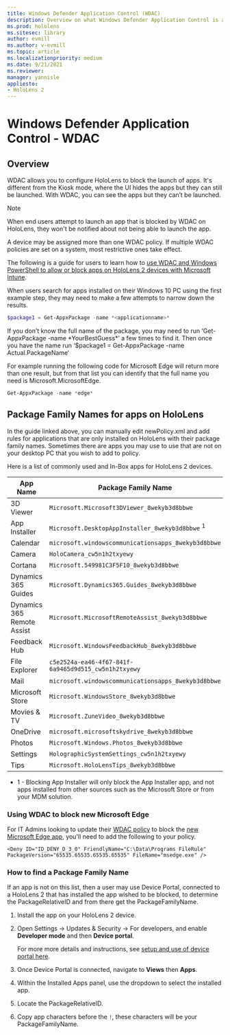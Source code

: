 ```yaml
---
title: Windows Defender Application Control (WDAC)
description: Overview on what Windows Defender Application Control is and how to use it to manage HoloLens mixed reality devices.
ms.prod: hololens
ms.sitesec: library
author: evmill
ms.author: v-evmill
ms.topic: article
ms.localizationpriority: medium
ms.date: 9/21/2021
ms.reviewer: 
manager: yannisle
appliesto:
- HoloLens 2
---
```


# Windows Defender Application Control - WDAC

## Overview

WDAC allows you to configure HoloLens to block the launch of apps. It's different from the Kiosk mode, where the UI hides the apps but they can still be launched. With WDAC, you can see the apps but they can’t be launched.

> [!NOTE]
> When end users attempt to launch an app that is blocked by WDAC on HoloLens, they won't be notified about not being able to launch the app.

A device may be assigned more than one WDAC policy. If multiple WDAC policies are set on a system, most restrictive ones take effect.

The following is a guide for users to learn how to [use WDAC and Windows PowerShell to allow or block apps on HoloLens 2 devices with Microsoft Intune](/mem/intune/configuration/custom-profile-hololens).

When users search for apps installed on their Windows 10 PC using the first example step, they may need to make a few attempts to narrow down the results.

```powershell
$package1 = Get-AppxPackage -name *<applicationname>*
```

If you don’t know the full name of the package, you may need to run ‘Get-AppxPackage -name \*YourBestGuess\*’ a few times to find it. Then once you have the name run ‘$package1 = Get-AppxPackage -name Actual.PackageName‘

For example running the following code for Microsoft Edge will return more than one result, but from that list you can identify that the full name you need is Microsoft.MicrosoftEdge.

```powershell
Get-AppxPackage -name *edge*
```

## Package Family Names for apps on HoloLens

In the guide linked above, you can manually edit newPolicy.xml and add rules for applications that are only installed on HoloLens with their package family names. Sometimes there are apps you may use to use that are not on your desktop PC that you wish to add to policy.

Here is a list of commonly used and In-Box apps for HoloLens 2 devices.

| App Name                   | Package Family Name                                |
|----------------------------|----------------------------------------------------|
| 3D Viewer                  | `Microsoft.Microsoft3DViewer_8wekyb3d8bbwe`          |
| App Installer              | `Microsoft.DesktopAppInstaller_8wekyb3d8bbwe` <sup>1</sup>         |
| Calendar                   | `microsoft.windowscommunicationsapps_8wekyb3d8bbwe`  |
| Camera                     | `HoloCamera_cw5n1h2txyewy`                          |
| Cortana                    | `Microsoft.549981C3F5F10_8wekyb3d8bbwe`              |
| Dynamics 365 Guides        | `Microsoft.Dynamics365.Guides_8wekyb3d8bbwe`         |
| Dynamics 365 Remote Assist | `Microsoft.MicrosoftRemoteAssist_8wekyb3d8bbwe`      |
| Feedback Hub               | `Microsoft.WindowsFeedbackHub_8wekyb3d8bbwe`         |
| File Explorer              | `c5e2524a-ea46-4f67-841f-6a9465d9d515_cw5n1h2txyewy` |
| Mail                       | `microsoft.windowscommunicationsapps_8wekyb3d8bbwe`  |
| Microsoft Store            | `Microsoft.WindowsStore_8wekyb3d8bbwe`               |
| Movies & TV                | `Microsoft.ZuneVideo_8wekyb3d8bbwe`                  |
| OneDrive                   | `microsoft.microsoftskydrive_8wekyb3d8bbwe`          |
| Photos                     | `Microsoft.Windows.Photos_8wekyb3d8bbwe`             |
| Settings                   | `HolographicSystemSettings_cw5n1h2txyewy`            |
| Tips                       | `Microsoft.HoloLensTips_8wekyb3d8bbwe`               |

- 1 - Blocking App Installer will only block the App Installer app, and not apps installed from other sources such as the Microsoft Store or from your MDM solution.

### Using WDAC to block new Microsoft Edge

For IT Admins looking to update their [WDAC policy](windows-defender-application-control-wdac.md) to block the [new Microsoft Edge app](hololens-new-edge.md), you'll need to add the following to your policy.

``` <Deny ID="ID_DENY_D_3_0" FriendlyName="C:\Data\Programs FileRule" PackageVersion="65535.65535.65535.65535" FileName="msedge.exe" /> ```

### How to find a Package Family Name

If an app is not on this list, then a user may use Device Portal, connected to a HoloLens 2 that has installed the app wished to be blocked, to determine the PackageRelativeID and from there get the PackageFamilyName.

1. Install the app on your HoloLens 2 device.

1. Open Settings -> Updates & Security -> For developers, and enable **Developer mode** and then **Device portal**.

   For more more details and instructions, see [setup and use of device portal here](/windows/mixed-reality/develop/platform-capabilities-and-apis/using-the-windows-device-portal).

1. Once Device Portal is connected, navigate to **Views** then **Apps**.

1. Within the Installed Apps panel, use the dropdown to select the installed app.

1. Locate the PackageRelativeID.

1. Copy app characters before the `!`, these characters will be your PackageFamilyName.
